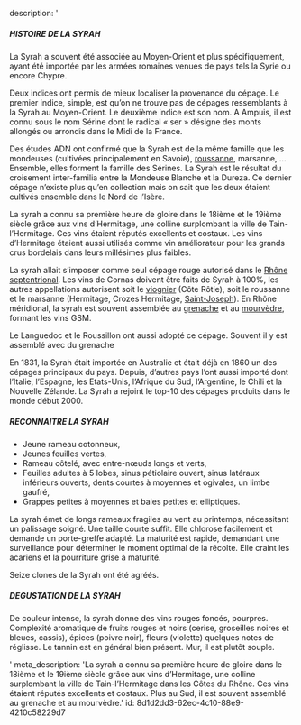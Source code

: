 description: '<h5>HISTOIRE DE LA SYRAH</h5><p>La Syrah a souvent été associée au Moyen-Orient et plus spécifiquement, ayant été importée par les armées romaines venues de pays tels la Syrie ou encore Chypre. </p><p>Deux indices ont permis de mieux localiser la provenance du cépage. Le premier indice, simple, est qu’on ne trouve pas de cépages ressemblants à la Syrah au Moyen-Orient. Le deuxième indice est son nom. A Ampuis, il est connu sous le nom Sérine dont le radical « ser » désigne des monts allongés ou arrondis dans le Midi de la France.</p><p>Des études ADN ont confirmé que la Syrah est de la même famille que les mondeuses (cultivées principalement en Savoie), <a href="/fr/grape/roussanne">roussanne</a>, marsanne, ... Ensemble, elles forment la famille des Sérines. La Syrah est le résultat du croisement inter-familia entre la Mondeuse Blanche et la Dureza. Ce dernier cépage n’existe plus qu’en collection mais on sait que les deux étaient cultivés ensemble dans le Nord de l’Isère.</p><p>La syrah a connu sa première heure de gloire dans le 18ième et le 19ième siècle grâce aux vins d’Hermitage, une colline surplombant la ville de Tain-l’Hermitage. Ces vins étaient réputés excellents et costaux. Les vins d’Hermitage étaient aussi utilisés comme vin améliorateur pour les grands crus bordelais dans leurs millésimes plus faibles.</p><p>La syrah allait s’imposer comme seul cépage rouge autorisé dans le&nbsp;<a href="/fr/region/rhone-septentrional">Rhône septentrional</a>. Les vins de Cornas doivent être faits de Syrah à 100%, les autres appellations autorisent soit le <a href="/fr/grape/viognier">viognier</a> (Côte Rôtie), soit le roussanne et le marsanne (Hermitage, Crozes Hermitage,&nbsp;<a href="/fr/region/saint-joseph">Saint-Joseph</a>). En Rhône méridional, la syrah est souvent assemblée au <a href="/fr/grape/grenache-noir">grenache</a> et au <a href="/fr/grape/mourvedre">mourvèdre</a>, formant les vins GSM.</p><p>Le Languedoc et le Roussillon ont aussi adopté ce cépage. Souvent il y est assemblé avec du grenache</p><p>En 1831, la Syrah était importée en Australie et était déjà en 1860 un des cépages principaux du pays. Depuis, d’autres pays l’ont aussi importé dont l’Italie, l’Espagne, les Etats-Unis, l’Afrique du Sud, l’Argentine, le Chili et la Nouvelle Zélande. La Syrah a rejoint le top-10 des cépages produits dans le monde début 2000.</p><h5>RECONNAITRE LA SYRAH</h5><ul><li>Jeune rameau cotonneux,</li><li>Jeunes feuilles vertes,</li><li>Rameau côtelé, avec entre-nœuds longs et verts,</li><li>Feuilles adultes à 5 lobes, sinus pétiolaire ouvert, sinus latéraux inférieurs ouverts, dents courtes à moyennes et ogivales, un limbe gaufré,</li><li>Grappes petites à moyennes et baies petites et elliptiques.</li></ul><p>La syrah émet de longs rameaux fragiles au vent au printemps, nécessitant un palissage soigné. Une taille courte suffit. Elle chlorose facilement et demande un porte-greffe adapté. La maturité est rapide, demandant une surveillance pour déterminer le moment optimal de la récolte. Elle craint les acariens et la pourriture grise à maturité.</p><p>Seize clones de la Syrah ont été agréés.</p><h5>DEGUSTATION DE LA SYRAH</h5><p>De couleur intense, la syrah donne des vins rouges foncés, pourpres. Complexité aromatique de fruits rouges et noirs (cerise, groseilles noires et bleues, cassis), épices (poivre noir), fleurs (violette) quelques notes de réglisse. Le tannin est en général bien présent. Mur, il est plutôt souple.</p>'
meta_description: 'La syrah a connu sa première heure de gloire dans le 18ième et le 19ième siècle grâce aux vins d’Hermitage, une colline surplombant la ville de Tain-l’Hermitage dans les Côtes du Rhône. Ces vins étaient réputés excellents et costaux. Plus au Sud, il est souvent assemblé au grenache et au mourvèdre.'
id: 8d1d2dd3-62ec-4c10-88e9-4210c58229d7

